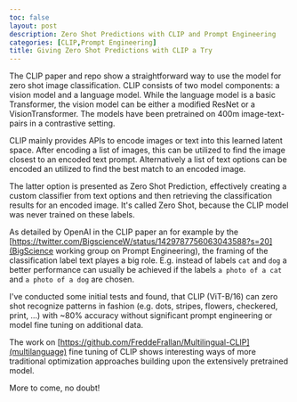 ```yaml
---
toc: false
layout: post
description: Zero Shot Predictions with CLIP and Prompt Engineering
categories: [CLIP,Prompt Engineering]
title: Giving Zero Shot Predictions with CLIP a Try
---
```

The CLIP paper and repo show a straightforward way to use the model for zero shot image classification. 
CLIP consists of two model components: a vision model and a language model. While the language model
is a basic Transformer, the vision model can be either a modified ResNet or a VisionTransformer. 
The models have been pretrained on 400m image-text-pairs in a contrastive setting.


CLIP mainly provides APIs to encode images or text into this learned latent space.
After encoding a list of images, this can be utilized to find the image closest to an encoded text prompt.
Alternatively a list of text options can be encoded an utilized to find the best match to an encoded image.


The latter option is presented as Zero Shot Prediction, effectively creating a custom classifier from text 
options and then retrieving the classification results for an encoded image. It's called Zero Shot, because 
the CLIP model was never trained on these labels. 


As detailed by OpenAI in the CLIP paper an for example by the 
[https://twitter.com/BigscienceW/status/1429787756063043588?s=20](BigScience working group on Prompt Engineering), 
the framing of the classification label text playes a big role. E.g. instead of labels `cat` and `dog` a 
better performance can usually be achieved if the labels `a photo of a cat` and `a photo of a dog` are chosen.


I've conducted some initial tests and found, that CLIP (ViT-B/16) can zero shot recognize patterns in fashion (e.g.
dots, stripes, flowers, checkered, print, ...) with ~80% accuracy without significant prompt engineering
or model fine tuning on additional data.


The work on [https://github.com/FreddeFrallan/Multilingual-CLIP](multilanguage) fine tuning of CLIP shows
interesting ways of more traditional optimization approaches building upon the extensively pretrained model.


More to come, no doubt!

